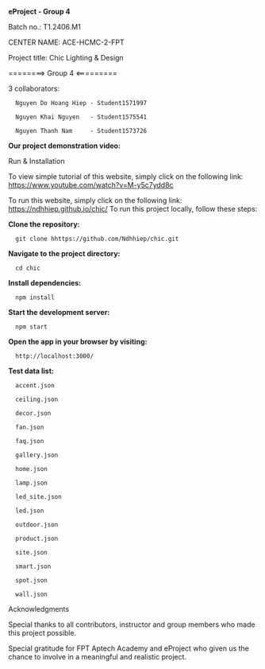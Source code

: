 __eProject - Group 4__

Batch no.: T1.2406.M1

CENTER NAME: ACE-HCMC-2-FPT

Project title: Chic Lighting & Design

========> Group 4 <=========

3 collaborators:

      Nguyen Do Hoang Hiep - Student1571997
      
      Nguyen Khai Nguyen   - Student1575541
      
      Nguyen Thanh Nam     - Student1573726
      
__Our project demonstration video:__

Run & Installation

To view simple tutorial of this website, simply click on the following link:
      https://www.youtube.com/watch?v=M-y5c7ydd8c

To run this website, simply click on the following link:
      https://ndhhiep.github.io/chic/
To run this project locally, follow these steps:

__Clone the repository:__

      git clone hhttps://github.com/Ndhhiep/chic.git

__Navigate to the project directory:__

      cd chic

__Install dependencies:__

      npm install

__Start the development server:__

      npm start

__Open the app in your browser by visiting:__

      http://localhost:3000/

__Test data list:__

      accent.json

      ceiling.json

      decor.json

      fan.json

      faq.json

      gallery.json

      home.json

      lamp.json

      led_site.json

      led.json

      outdoor.json

      product.json

      site.json

      smart.json

      spot.json

      wall.json

Acknowledgments

Special thanks to all contributors, instructor and group members who made this project possible.

Special gratitude for FPT Aptech Academy and eProject who given us the chance to involve in a meaningful and realistic project.

